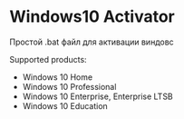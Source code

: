 # Windows10 Activator
Простой .bat файл для активации виндовс

Supported products:
- Windows 10 Home
- Windows 10 Professional
- Windows 10 Enterprise, Enterprise LTSB
- Windows 10 Education
